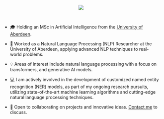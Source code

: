 <p align="center">
<a href="https://github.com/yourusername">
    <img src="https://readme-typing-svg.demolab.com?font=Fira+Code&weight=600&size=40&duration=2500&color=11F7BF&center=true&multiline=true&repeat=false&width=1050&height=175&lines=Mohammad+Othman;Machine+Learning+Engineer+%7C+NLP+Researcher;Software+Engineer" />
</a>
</p>

<br/>
</p>

* 🎓 Holding an MSc in Artificial Intelligence from the [University of Aberdeen](https://www.abdn.ac.uk/research/explore/data-ai-572.php).

* 📖 Worked as a Natural Language Processing (NLP) Researcher at the University of Aberdeen, applying advanced NLP techniques to real-world problems.

* 💡 Areas of interest include natural language processing with a focus on transformers, and generative AI models.

* 💻 I am actively involved in the development of customized named entity recognition (NER) models, as part of my ongoing research pursuits, utilizing state-of-the-art machine learning algorithms and cutting-edge natural language processing techniques.
* 📧 Open to collaborating on projects and innovative ideas. [Contact me](mailto:Mo@MohammadOthman.com) to discuss.
